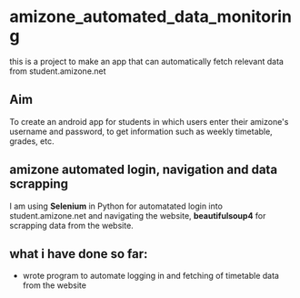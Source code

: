 # amizone_automated_data_monitoring
this is a project to make an app that can automatically fetch relevant data from student.amizone.net

## Aim
To create an android app for students in which users enter their amizone's username and password, to get information such as weekly timetable, grades, etc. 
## amizone automated login, navigation and data scrapping
I am using **Selenium** in Python for automatated login into student.amizone.net and navigating the website,
**beautifulsoup4** for scrapping data from the website.

## what i have done so far:
* wrote program to automate logging in and fetching of timetable data from the website
